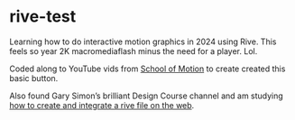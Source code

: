 # rive-test
Learning how to do interactive motion graphics in 2024 using Rive.
This feels so year 2K macromediaflash minus the need for a player. Lol.

Coded along to YouTube vids from [School of Motion](https://www.youtube.com/watch?v=yaP07L5J50E) to create created this basic button. 

Also found Gary Simon’s brilliant Design Course channel and am studying [how to create and integrate a rive file on the web](https://youtu.be/WOOtILLrb0Q?si=P8xilEs0zKR5ABdp).
